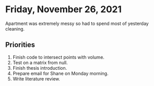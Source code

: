 # Friday, November 26, 2021

Apartment was extremely messy so had to spend most of yesterday cleaning.

## Priorities

1. Finish code to intersect points with volume.
2. Test on a matrix from null.
3. Finish thesis introduction.
4. Prepare email for Shane on Monday morning.
5. Write literature review.